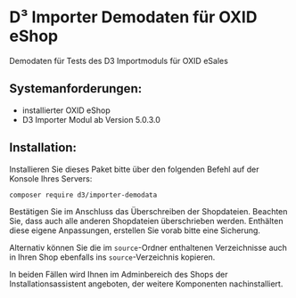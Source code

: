# D³ Importer Demodaten für OXID eShop

Demodaten für Tests des D3 Importmoduls für OXID eSales

## Systemanforderungen:
- installierter OXID eShop
- D3 Importer Modul ab Version 5.0.3.0

## Installation:

Installieren Sie dieses Paket bitte über den folgenden Befehl auf der Konsole Ihres Servers:

```
composer require d3/importer-demodata
```

Bestätigen Sie im Anschluss das Überschreiben der Shopdateien. Beachten Sie, dass auch alle anderen Shopdateien überschrieben werden. Enthälten diese eigene Anpassungen, erstellen Sie vorab bitte eine Sicherung.

Alternativ können Sie die im `source`-Ordner enthaltenen Verzeichnisse auch in Ihren Shop ebenfalls ins `source`-Verzeichnis kopieren.

In beiden Fällen wird Ihnen im Adminbereich des Shops der Installationsassistent angeboten, der weitere Komponenten nachinstalliert.
